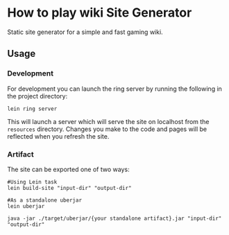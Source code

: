 # How to play wiki Site Generator

Static site generator for a simple and fast gaming wiki.

## Usage

### Development

For development you can launch the ring server by running the following in the project directory:

```shell
lein ring server
```

This will launch a server which will serve the site on localhost from the `resources` directory. Changes you make to the code and pages will be reflected when you refresh the site.

### Artifact

The site can be exported one of two ways:

```shell
#Using Lein task
lein build-site "input-dir" "output-dir"

#As a standalone uberjar
lein uberjar

java -jar ./target/uberjar/{your standalone artifact}.jar "input-dir" "output-dir"
```
